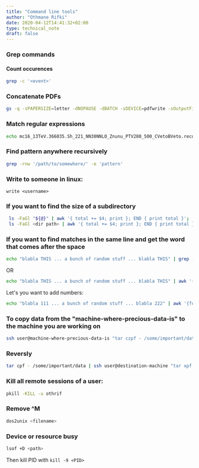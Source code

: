 ```yaml
---
title: "Command line tools"
author: "Othmane Rifki"
date: 2020-04-12T14:41:32+02:00
type: technical_note
draft: false
---
```


### Grep commands

#### Count occurences
``` bash
grep -c '<event>'
```

### Concatenate PDFs
``` bash
gs -q -sPAPERSIZE=letter -dNOPAUSE -dBATCH -sDEVICE=pdfwrite -sOutputFile=out.pdf in1.pdf in2.pdf in3.pdf
```


### Match regular expressions
``` bash
echo mc16_13TeV.366035.Sh_221_NN30NNLO_Znunu_PTV280_500_CVetoBVeto.recon.AOD.e7033_e9238_s3126_r10724 | grep -Eq 'AOD.e[0-9]+_s[0-9]+_r[0-9]+' && echo "Match"
```

### Find pattern anywhere recursively
``` bash
grep -rnw '/path/to/somewhere/' -e 'pattern'
```

### Write to someone in linux:
`write <username>`

### If you want to find the size of a subdirectory
``` bash
 ls -FaGl "${@}" | awk '{ total += $4; print }; END { print total }';
 ls -FaGl <dir path> | awk '{ total += $4; print }; END { print total }';
```

### If you want to find matches in the same line and get the word that comes after the space
``` bash
echo "blabla THIS ... a bunch of random stuff ... blabla THIS" | grep -oP "(?<=blabla )[^ ]+"
```
OR
``` bash
echo "blabla THIS ... a bunch of random stuff ... blabla THIS" | awk '{for(i=1;i<=NF;i++) if ($i=="blabla") print $(i+1)}'
```
Let's you want to add numbers:
``` bash
echo "blabla 111 ... a bunch of random stuff ... blabla 222" | awk '{for(i=1;i<=NF;i++) if ($i=="blabla") print $(i+1), total += $(i+1)} END{ print total}'
```

### To copy data from the "machine-where-precious-data-is" to the machine you are working on
``` bash
ssh user@machine-where-precious-data-is "tar czpf - /some/important/data" | tar xzpf - -C /new/root/directory
```

### Reversly
``` bash
tar cpf - /some/important/data | ssh user@destination-machine "tar xpf - -C /some/directory/"
```

### Kill all remote sessions of a user:
``` bash
pkill -KILL -u othrif
```

### Remove ^M
``` bash
dos2unix <filename>
```

###  Device or resource busy
``` bash
lsof +D <path>
```
Then kill PID with `kill -9 <PID>`
